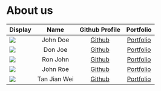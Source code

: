 # About us

Display |     Name     |            Github Profile            | Portfolio 
--------|:------------:|:------------------------------------:|:---------:
![](https://via.placeholder.com/100.png?text=Photo) |   John Doe   |    [Github](https://github.com/)     | [Portfolio](docs/team/johndoe.md)
![](https://via.placeholder.com/100.png?text=Photo) |   Don Joe    |    [Github](https://github.com/)     | [Portfolio](docs/team/johndoe.md)
![](https://via.placeholder.com/100.png?text=Photo) |   Ron John   |    [Github](https://github.com/)     | [Portfolio](docs/team/johndoe.md)
![](https://via.placeholder.com/100.png?text=Photo) |   John Roe   |    [Github](https://github.com/)     | [Portfolio](docs/team/johndoe.md)
![](https://via.placeholder.com/100.png?text=Photo) | Tan Jian Wei | [Github](https://github.com/TJW0911) | [Portfolio](docs/team/JianWei.md)
